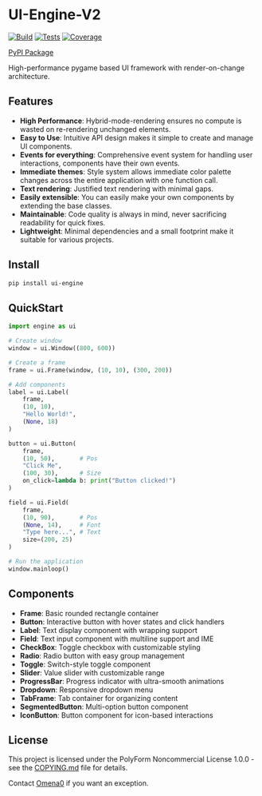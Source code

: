 
# UI-Engine-V2

[![Build](https://github.com/Omena0/UI-Engine-V2/actions/workflows/publish.yml/badge.svg)](https://github.com/Omena0/UI-Engine-V2/actions/workflows/publish.yml)
[![Tests](https://github.com/Omena0/UI-Engine-V2/actions/workflows/pytest.yml/badge.svg?branch=main)](https://github.com/Omena0/UI-Engine-V2/actions/workflows/pytest.yml)
[![Coverage](https://codecov.io/gh/Omena0/UI-Engine-V2/branch/main/graph/badge.svg)](https://codecov.io/gh/Omena0/UI-Engine-V2)

[PyPI Package](https://pypi.org/project/ui-engine/)

High-performance pygame based UI framework with render-on-change architecture.

## Features

- **High Performance**: Hybrid-mode-rendering ensures no compute is wasted on re-rendering unchanged elements.
- **Easy to Use**: Intuitive API design makes it simple to create and manage UI components.
- **Events for everything**: Comprehensive event system for handling user interactions, components have their own events.
- **Immediate themes**: Style system allows immediate color palette changes across the entire application with one function call.
- **Text rendering**: Justified text rendering with minimal gaps.
- **Easily extensible**: You can easily make your own components by extending the base classes.
- **Maintainable**: Code quality is always in mind, never sacrificing readability for quick fixes.
- **Lightweight**: Minimal dependencies and a small footprint make it suitable for various projects.

## Install

```bash
pip install ui-engine
```

## QuickStart

```python
import engine as ui

# Create window
window = ui.Window((800, 600))

# Create a frame
frame = ui.Frame(window, (10, 10), (300, 200))

# Add components
label = ui.Label(
    frame,
    (10, 10),
    "Hello World!",
    (None, 18)
)

button = ui.Button(
    frame,
    (10, 50),       # Pos
    "Click Me",
    (100, 30),      # Size
    on_click=lambda b: print("Button clicked!")
)

field = ui.Field(
    frame,
    (10, 90),       # Pos
    (None, 14),     # Font
    "Type here...", # Text
    size=(200, 25)
)

# Run the application
window.mainloop()
```

## Components

- **Frame**: Basic rounded rectangle container
- **Button**: Interactive button with hover states and click handlers
- **Label**: Text display component with wrapping support
- **Field**: Text input component with multiline support and IME
- **CheckBox**: Toggle checkbox with customizable styling
- **Radio**: Radio button with easy group management
- **Toggle**: Switch-style toggle component
- **Slider**: Value slider with customizable range
- **ProgressBar**: Progress indicator with ultra-smooth animations
- **Dropdown**: Responsive dropdown menu
- **TabFrame**: Tab container for organizing content
- **SegmentedButton**: Multi-option button component
- **IconButton**: Button component for icon-based interactions


## License

This project is licensed under the PolyForm Noncommercial License 1.0.0 - see the [COPYING.md](COPYING.md) file for details.

Contact [Omena0](mailto:omena0mc@gmail.com) if you want an exception.
